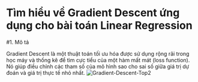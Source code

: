 # Tìm hiểu về Gradient Descent ứng dụng cho bài toán Linear Regression
#1. Mô tả

Gradient Descent là một thuật toán tối ưu hóa được sử dụng rộng rãi trong học máy và thống kê để tìm cực tiểu của một hàm mất mát (loss function). Nó giúp điều chỉnh các tham số của mô hình sao cho sai số giữa giá trị dự đoán và giá trị thực tế nhỏ nhất.
![Gradient-Descent-Top2](https://github.com/user-attachments/assets/e642c824-12fd-4b7c-82ae-e9f438783ee4)
